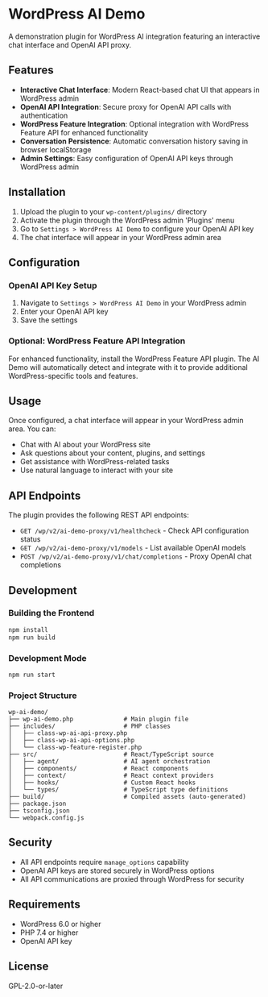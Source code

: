 # WordPress AI Demo

A demonstration plugin for WordPress AI integration featuring an interactive chat interface and OpenAI API proxy.

## Features

- **Interactive Chat Interface**: Modern React-based chat UI that appears in WordPress admin
- **OpenAI API Integration**: Secure proxy for OpenAI API calls with authentication
- **WordPress Feature Integration**: Optional integration with WordPress Feature API for enhanced functionality
- **Conversation Persistence**: Automatic conversation history saving in browser localStorage
- **Admin Settings**: Easy configuration of OpenAI API keys through WordPress admin

## Installation

1. Upload the plugin to your `wp-content/plugins/` directory
2. Activate the plugin through the WordPress admin 'Plugins' menu
3. Go to `Settings > WordPress AI Demo` to configure your OpenAI API key
4. The chat interface will appear in your WordPress admin area

## Configuration

### OpenAI API Key Setup

1. Navigate to `Settings > WordPress AI Demo` in your WordPress admin
2. Enter your OpenAI API key
3. Save the settings

### Optional: WordPress Feature API Integration

For enhanced functionality, install the WordPress Feature API plugin. The AI Demo will automatically detect and integrate with it to provide additional WordPress-specific tools and features.

## Usage

Once configured, a chat interface will appear in your WordPress admin area. You can:

- Chat with AI about your WordPress site
- Ask questions about your content, plugins, and settings
- Get assistance with WordPress-related tasks
- Use natural language to interact with your site

## API Endpoints

The plugin provides the following REST API endpoints:

- `GET /wp/v2/ai-demo-proxy/v1/healthcheck` - Check API configuration status
- `GET /wp/v2/ai-demo-proxy/v1/models` - List available OpenAI models
- `POST /wp/v2/ai-demo-proxy/v1/chat/completions` - Proxy OpenAI chat completions

## Development

### Building the Frontend

```bash
npm install
npm run build
```

### Development Mode

```bash
npm run start
```

### Project Structure

```
wp-ai-demo/
├── wp-ai-demo.php              # Main plugin file
├── includes/                   # PHP classes
│   ├── class-wp-ai-api-proxy.php
│   ├── class-wp-ai-api-options.php
│   └── class-wp-feature-register.php
├── src/                        # React/TypeScript source
│   ├── agent/                  # AI agent orchestration
│   ├── components/             # React components
│   ├── context/                # React context providers
│   ├── hooks/                  # Custom React hooks
│   └── types/                  # TypeScript type definitions
├── build/                      # Compiled assets (auto-generated)
├── package.json
├── tsconfig.json
└── webpack.config.js
```

## Security

- All API endpoints require `manage_options` capability
- OpenAI API keys are stored securely in WordPress options
- All API communications are proxied through WordPress for security

## Requirements

- WordPress 6.0 or higher
- PHP 7.4 or higher
- OpenAI API key

## License

GPL-2.0-or-later